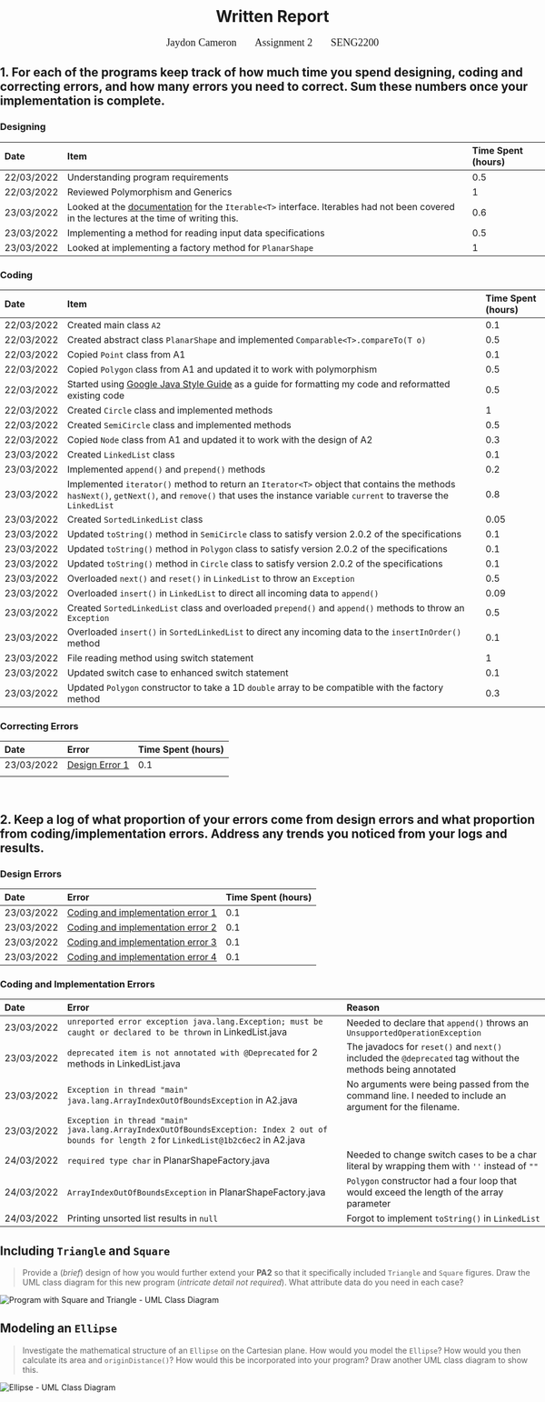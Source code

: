 <div style="position: absolute; top: 0; left: 0; right: 0; bottom: 0;">

<span style="text-align: center;">

# Written Report

<ul style="display: flex; flex-direction: row; gap: 2rem; justify-content: center; font-family: Calibri,serif; font-size: 1.15rem; list-style: none; margin: 0; padding: 0;">
    <li>Jaydon Cameron</li>
    <li>Assignment 2</li>
    <li>SENG2200</li>
</ul>

</span>


## 1. For each of the programs keep track of how much time you spend designing, coding and correcting errors, and how many errors you need to correct. Sum these numbers once your implementation is complete.

### Designing

| Date       | Item                                                                                                                                                                                                                     | Time Spent (hours) |
|:-----------|:-------------------------------------------------------------------------------------------------------------------------------------------------------------------------------------------------------------------------|:-------------------|
| 22/03/2022 | Understanding program requirements                                                                                                                                                                                       | 0.5                |
| 22/03/2022 | Reviewed Polymorphism and Generics                                                                                                                                                                                       | 1                  |
| 23/03/2022 | Looked at the [<ins>documentation</ins>](https://docs.oracle.com/javase/8/docs/api/java/lang/Iterable.html) for the `Iterable<T>` interface. Iterables had not been covered in the lectures at the time of writing this. | 0.6                |
| 23/03/2022 | Implementing a method for reading input data specifications                                                                                                                                                              | 0.5                |
| 23/03/2022 | Looked at implementing a factory method for `PlanarShape`                                                                                                                                                                | 1                  |

### Coding

| Date       | Item                                                                                                                                                                                                        | Time Spent (hours) |
|:-----------|:------------------------------------------------------------------------------------------------------------------------------------------------------------------------------------------------------------|:-------------------|
| 22/03/2022 | Created main class `A2`                                                                                                                                                                                     | 0.1                |
| 22/03/2022 | Created abstract class `PlanarShape` and implemented `Comparable<T>.compareTo(T o)`                                                                                                                         | 0.5                |
| 22/03/2022 | Copied `Point` class from A1                                                                                                                                                                                | 0.1                |
| 22/03/2022 | Copied `Polygon` class from A1 and updated it to work with polymorphism                                                                                                                                     | 0.5                |
| 22/03/2022 | Started using [<ins>Google Java Style Guide</ins>](https://google.github.io/styleguide/javaguide.html)  as a guide for formatting my code and reformatted existing code                                     | 0.5                |
| 22/03/2022 | Created `Circle` class and implemented methods                                                                                                                                                              | 1                  |
| 22/03/2022 | Created `SemiCircle` class and implemented methods                                                                                                                                                          | 0.5                |
| 22/03/2022 | Copied `Node` class from A1 and updated it to work with the design of A2                                                                                                                                    | 0.3                |
| 23/03/2022 | Created `LinkedList` class                                                                                                                                                                                  | 0.1                |
| 23/03/2022 | Implemented `append()` and `prepend()` methods                                                                                                                                                              | 0.2                |
| 23/03/2022 | Implemented `iterator()` method to return an `Iterator<T>` object that contains the methods `hasNext()`, `getNext()`, and `remove()` that uses the instance variable `current` to traverse the `LinkedList` | 0.8                |
| 23/03/2022 | Created `SortedLinkedList` class                                                                                                                                                                            | 0.05               |
| 23/03/2022 | Updated `toString()` method in `SemiCircle` class to satisfy version 2.0.2 of the specifications                                                                                                            | 0.1                |
| 23/03/2022 | Updated `toString()` method in `Polygon` class to satisfy version 2.0.2 of the specifications                                                                                                               | 0.1                |
| 23/03/2022 | Updated `toString()` method in `Circle` class to satisfy version 2.0.2 of the specifications                                                                                                                | 0.1                |
| 23/03/2022 | Overloaded `next()` and `reset()` in `LinkedList` to throw an `Exception`                                                                                                                                   | 0.5                |
| 23/03/2022 | Overloaded `insert()` in `LinkedList` to direct all incoming data to `append()`                                                                                                                             | 0.09               |
| 23/03/2022 | Created `SortedLinkedList` class and overloaded `prepend()` and `append()` methods to throw an `Exception`                                                                                                  | 0.5                |
| 23/03/2022 | Overloaded `insert()` in `SortedLinkedList` to direct any incoming data to the `insertInOrder()` method                                                                                                     | 0.1                |
| 23/03/2022 | File reading method using switch statement                                                                                                                                                                  | 1                  |
| 23/03/2022 | Updated switch case to enhanced switch statement                                                                                                                                                            | 0.1                |
| 23/03/2022 | Updated `Polygon` constructor to take a 1D `double` array to be compatible with the factory method                                                                                                          | 0.3                |
### Correcting Errors

| Date       | Error                           | Time Spent (hours) |
|:-----------|:--------------------------------|:-------------------|
| 23/03/2022 | [<ins>Design Error 1</ins>](#1) | 0.1                |
|            |                                 |                    |

<div style="page-break-after: always; clear: both;"><br/></div>

## 2. Keep a log of what proportion of your errors come from design errors and what proportion from coding/implementation errors. Address any trends you noticed from your logs and results.

### Design Errors

| Date       | Error                                                 | Time Spent (hours) |
|:-----------|:------------------------------------------------------|:-------------------|
| 23/03/2022 | [<ins>Coding and implementation error 1</ins>](#cni1) | 0.1                |
| 23/03/2022 | [<ins>Coding and implementation error 2</ins>](#cni2) | 0.1                |
| 23/03/2022 | [<ins>Coding and implementation error 3</ins>](#cni3) | 0.1                |
| 23/03/2022 | [<ins>Coding and implementation error 4</ins>](#cni4) | 0.1                |

### Coding and Implementation Errors

| Date                      | Error                                                                                                                                          | Reason                                                                                                     |
|:--------------------------|:-----------------------------------------------------------------------------------------------------------------------------------------------|:-----------------------------------------------------------------------------------------------------------|
| <a id="cni1"/>23/03/2022  | `unreported error exception java.lang.Exception; must be caught or declared to be thrown` in LinkedList.java                                   | Needed to declare that `append()` throws an `UnsupportedOperationException`                                |
| <a id="cni2"/>23/03/2022  | `deprecated item is not annotated with @Deprecated` for 2 methods in LinkedList.java                                                           | The javadocs for `reset()` and `next()` included the `@deprecated` tag without the methods being annotated |          
| <a id="cni3"/>23/03/2022  | `Exception in thread "main" java.lang.ArrayIndexOutOfBoundsException` in A2.java                                                               | No arguments were being passed from the command line. I needed to include an argument for the filename.    |
| <a id="cni4"/> 23/03/2022 | `Exception in thread "main" java.lang.ArrayIndexOutOfBoundsException: Index 2 out of bounds for length 2` for `LinkedList@1b2c6ec2` in A2.java |                                                                                                            | 
| 24/03/2022                | `required type char` in PlanarShapeFactory.java                                                                                                | Needed to change switch cases to be a char literal by wrapping them with `''` instead of `""`              |
| 24/03/2022                | `ArrayIndexOutOfBoundsException` in PlanarShapeFactory.java                                                                                    | `Polygon` constructor had a four loop that would exceed the length of the array parameter                  |
| 24/03/2022                | Printing unsorted list results in `null`                                                                                                       | Forgot to implement `toString()` in `LinkedList`                                                           |


## Including `Triangle` and `Square`

> Provide a (_brief_) design of how you would further extend your **PA2** so that it
specifically included `Triangle` and `Square` figures. Draw the UML class diagram for this new program (_intricate detail not required_). What attribute data do you need in each case?

<img src="" alt="Program with Square and Triangle - UML Class Diagram"/>

## Modeling an `Ellipse` 

> Investigate the mathematical structure of an `Ellipse` on the Cartesian plane. How would you model the `Ellipse`? How would you then calculate its area and `originDistance()`? How would this be incorporated into your program? Draw another UML class diagram to show this.

<img src="" alt="Ellipse - UML Class Diagram"/>

</div>
